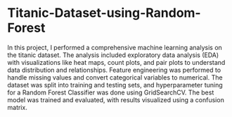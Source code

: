 # Titanic-Dataset-using-Random-Forest

In this project, I performed a comprehensive machine learning analysis on the titanic dataset. 
The analysis included exploratory data analysis (EDA) with visualizations like heat maps, count plots, and pair plots to understand data distribution and relationships. 
Feature engineering was performed to handle missing values and convert categorical variables to numerical. 
The dataset was split into training and testing sets, and hyperparameter tuning for a Random Forest Classifier was done using GridSearchCV. 
The best model was trained and evaluated, with results visualized using a confusion matrix.
